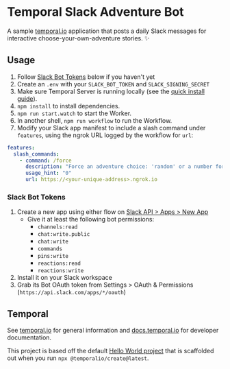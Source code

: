 # Temporal Slack Adventure Bot

A sample [temporal.io](https://temporal.io/) application that posts a daily Slack messages for interactive choose-your-own-adventure stories. ✨

## Usage

1. Follow [Slack Bot Tokens](#slack-bot-tokens) below if you haven't yet
1. Create an `.env` with your `SLACK_BOT_TOKEN` and `SLACK_SIGNING_SECRET`
1. Make sure Temporal Server is running locally (see the [quick install guide](https://docs.temporal.io/docs/server/quick-install)).
1. `npm install` to install dependencies.
1. `npm run start.watch` to start the Worker.
1. In another shell, `npm run workflow` to run the Workflow.
1. Modify your Slack app manifest to include a slash command under `features`, using the ngrok URL logged by the workflow for `url`:

```yml
features:
  slash_commands:
    - command: /force
      description: "Force an adventure choice: 'random' or a number for an option."
      usage_hint: "0"
      url: https://<your-unique-address>.ngrok.io
```

### Slack Bot Tokens

1. Create a new app using either flow on [Slack API > Apps > New App](https://api.slack.com/apps?new_app)
   - Give it at least the following bot permissions:
     - `channels:read`
     - `chat:write.public`
     - `chat:write`
     - `commands`
     - `pins:write`
     - `reactions:read`
     - `reactions:write`
1. Install it on your Slack workspace
1. Grab its Bot OAuth token from Settings > OAuth & Permissions (`https://api.slack.com/apps/*/oauth`)

## Temporal

See [temporal.io](https://temporal.io) for general information and [docs.temporal.io](https://docs.temporal.io) for developer documentation.

This project is based off the default [Hello World project](https://docs.temporal.io/docs/typescript/hello-world/) that is scaffolded out when you run `npx @temporalio/create@latest`.
